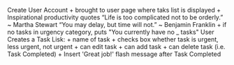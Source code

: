 Create User Account
    + brought to user page where taks list is displayed
    + Inspirational productivity quotes
      “Life is too complicated not to be orderly.” ~ Martha Stewart
      “You may delay, but time will not.” ~ Benjamin Franklin
    + if no tasks in urgency category, puts "You currently have no _ tasks"
User Creates a Task Lisk:
    + name of task
    + checks box whether task is urgent, less urgent, not urgent
    + can edit task
    + can add task
    + can delete task (i.e. Task Completed)
    + Insert 'Great job!' flash message after Task Completed
